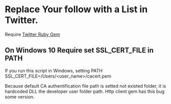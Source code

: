 # Replace Your follow with a List in Twitter. 
Require [Twitter Ruby Gem](https://github.com/sferik/twitter)

## On Windows 10 Require set SSL_CERT_FILE in PATH

If you run this script in Windows, setting PATH SSL_CERT_FILE=/Users/<user_name>/cacert.pem

Because default CA authentification file path is setted not existed folder, it is hardcoded DLL the developer user folder path.
Http client gem has this bug some version.

